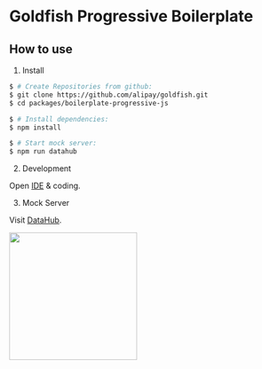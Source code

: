 # Goldfish Progressive Boilerplate

## How to use

1. Install

```bash
$ # Create Repositories from github:
$ git clone https://github.com/alipay/goldfish.git
$ cd packages/boilerplate-progressive-js

$ # Install dependencies:
$ npm install

$ # Start mock server:
$ npm run datahub
```

2. Development

Open [IDE](https://docs.alipay.com/mini/ide/download) & coding.

3. Mock Server

Visit [DataHub](https://macacajs.github.io/macaca-datahub/).


<img style="width: 230px" src="https://gw.alipayobjects.com/mdn/rms_2ed70a/afts/img/A*CHt5QZ8_up8AAAAAAAAAAABkARQnAQ" />
